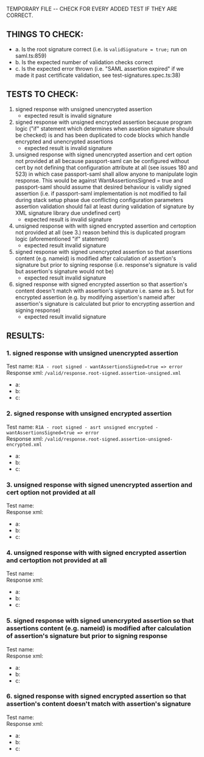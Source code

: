 TEMPORARY FILE -- CHECK FOR EVERY ADDED TEST IF THEY ARE CORRECT.

## THINGS TO CHECK:
* a. Is the root signature correct (i.e. is `validSignature = true;` run on saml.ts:859)  
* b. Is the expected number of validation checks correct  
* c. Is the expected error thrown (i.e. "SAML assertion expired" if we made it past certificate validation, see test-signatures.spec.ts:38)  


## TESTS TO CHECK:

1.  signed response with unsigned unencrypted assertion
    - expected result is invalid signature
2.  signed response with unsigned encrypted assertion
        because program logic ("if" statement which determines when assetion signature should be checked) is and has been duplicated to code blocks which handle encrypted and unencrypted assertions
    - expected result is invalid signature
3.  unsigned response with signed unencrypted assertion and cert option not provided at all
        because passport-saml can be configured without cert by not defining that configuration attribute at all (see issues 180 and 523) in which case passport-saml shall allow anyone to manipulate login response. This would be against WantAssertionsSigned = true and passport-saml should assume that desired behaviour is validly signed assertion (i.e. if passport-saml implementation is not modified to fail during stack setup phase due conflicting configuration parameters assertion validation should fail at least during validation of signature by XML signature library due undefined cert)
    - expected result is invalid signature
4.  unsigned response with with signed encrypted assertion and certoption not provided at all (see 3.)
        reason behind this is duplicated program logic (aforementioned "if" statement)
    - expected result invalid signature
5.  signed response with signed unencrypted assertion so that assertions content (e.g. nameid) is modified after calculation of assertion's signature but prior to signing response (i.e. response's signature is valid but assertion's signature would not be)
    - expected result invalid signature
6.  signed response with signed encrypted assertion so that assertion's content doesn't match with assertion's signature
        i.e. same as 5. but for encrypted assertion (e.g. by modifying assertion's nameid after assertion's signature is calculated but prior to encrypting assertion and signing response)
    - expected result invalid signature

## RESULTS:

### 1. signed response with unsigned unencrypted assertion

Test name: `R1A - root signed - wantAssertionsSigned=true => error`  
Response xml: `/valid/response.root-signed.assertion-unsigned.xml`

* a:
* b:
* c:

### 2. signed response with unsigned encrypted assertion

Test name: `R1A - root signed - asrt unsigned encrypted -wantAssertionsSigned=true => error`  
Response xml: `/valid/response.root-signed.assertion-unsigned-encrypted.xml` 

* a:
* b:
* c:

### 3. unsigned response with signed unencrypted assertion and cert option not provided at all

Test name:  
Response xml:

* a:
* b:
* c:

### 4. unsigned response with with signed encrypted assertion and certoption not provided at all

Test name:  
Response xml:

* a:
* b:
* c:

### 5. signed response with signed unencrypted assertion so that assertions content (e.g. nameid) is modified after calculation of assertion's signature but prior to signing response

Test name:  
Response xml:

* a:
* b:
* c:

### 6. signed response with signed encrypted assertion so that assertion's content doesn't match with assertion's signature

Test name:  
Response xml:

* a:
* b:
* c:

